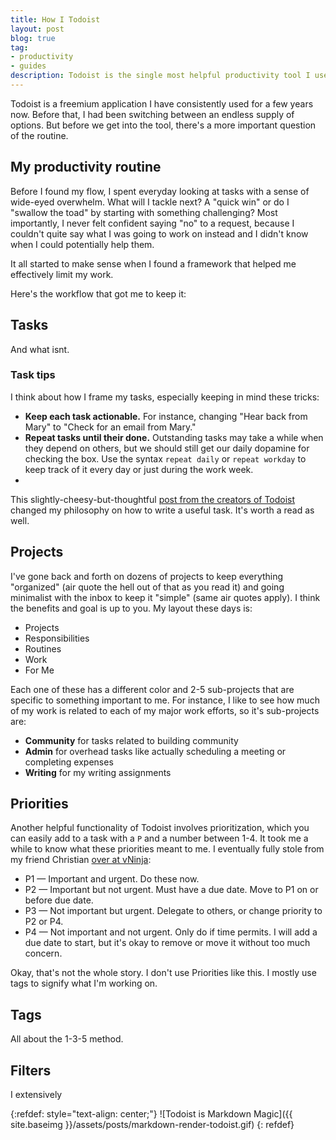 ```yaml
---
title: How I Todoist
layout: post
blog: true
tag:
- productivity
- guides
description: Todoist is the single most helpful productivity tool I use. 
---
```


Todoist is a freemium application I have consistently used for a few years now. Before that, I had been switching between an endless supply of options. But before we get into the tool, there's a more important question of the routine.

## My productivity routine

Before I found my flow, I spent everyday looking at tasks with a sense of wide-eyed overwhelm. What will I tackle next? A "quick win" or do I "swallow the toad" by starting with something challenging? Most importantly, I never felt confident saying "no" to a request, because I couldn't quite say what I was going to work on instead and I didn't know when I could potentially help them. 

It all started to make sense when I found a framework that helped me effectively limit my work. 



Here's the workflow that got me to keep it:

## Tasks

And what isnt. 

### Task tips

I think about how I frame my tasks, especially keeping in mind these tricks:

- **Keep each task actionable.** For instance, changing "Hear back from Mary" to "Check for an email from Mary."
- **Repeat tasks until their done.** Outstanding tasks may take a while when they depend on others, but we should still get our daily dopamine for checking the box. Use the syntax `repeat daily` or `repeat workday` to keep track of it every day or just during the work week.
- 

This slightly-cheesy-but-thoughtful [post from the creators of Todoist](https://blog.doist.com/the-life-changing-magic-of-tidying-up-your-todoist-8413b3e06473) changed my philosophy on how to write a useful task. It's worth a read as well.

## Projects

I've gone back and forth on dozens of projects to keep everything "organized" (air quote the hell out of that as you read it) and going minimalist with the inbox to keep it "simple" (same air quotes apply). I think the benefits and goal is up to you. My layout these days is: 

- Projects
- Responsibilities
- Routines
- Work
- For Me

Each one of these has a different color and 2-5 sub-projects that are specific to something important to me. For instance, I like to see how much of my work is related to each of my major work efforts, so it's sub-projects are:

- **Community** for tasks related to building community
- **Admin** for overhead tasks like actually scheduling a meeting or completing expenses
- **Writing** for my writing assignments

## Priorities

Another helpful functionality of Todoist involves prioritization, which you can easily add to a task with a `P` and a number between 1-4. It took me a while to know what these priorities meant to me. I eventually fully stole from my friend Christian [over at vNinja](https://vninja.net/workflow/how-i-use-todoist/):

- P1 — Important and urgent. Do these now.
- P2 — Important but not urgent. Must have a due date. Move to P1 on or before due date.
- P3 — Not important but urgent. Delegate to others, or change priority to P2 or P4.
- P4 — Not important and not urgent. Only do if time permits. I will add a due date to start, but it's okay to remove or move it without too much concern.

Okay, that's not the whole story. I don't use Priorities like this. I mostly use tags to signify what I'm working on.

## Tags

All about the 1-3-5 method. 

## Filters

I extensively 

{:refdef: style="text-align: center;"}
![Todoist is Markdown Magic]({{ site.baseimg }}/assets/posts/markdown-render-todoist.gif)
{: refdef}
